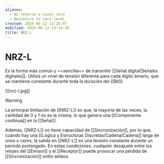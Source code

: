 ```yaml
---
aliases:
  - No retorno a nivel cero
  - Nonreturn to zero level
created: 2025-06-12 12:28:07
modified: 2025-06-12 13:14:38
title: NRZ-L
---
```


# NRZ-L

Es la forma más común y ==sencilla== de transmitir [[Señal digital|Señales digitales]]. Utiliza un nivel de tensión diferente para cada dígito binario, que se mantiene constante durante toda la duración del [[Bit]].

![[nrz-l.jpg]]

> [!warning]
> La principal limitación de [[NRZ-L]] es que, la mayoría de las veces, la cantidad de $0$ y $1$ no es la misma, lo que genera una [[Componente continua]] en la [[Señal]].

Además, [[NRZ-L]] no tiene capacidad de [[Sincronización]], por lo que, cuando hay una [[Lógica y Estructuras Discretas/Cadena|Cadena]] larga de unos o ceros, la salida en [[NRZ-L]] es una tensión constante durante un período prolongado. En estas condiciones, cualquier desajuste entre los relojes del [[Emisor]] y el [[Receptor]] puede provocar una pérdida de [[Sincronización]] entre ambos.
